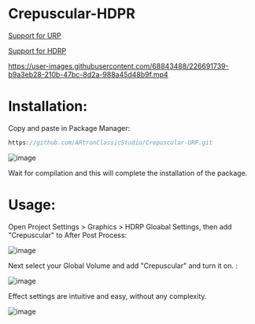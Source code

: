 # Crepuscular-HDPR

[Support for URP](https://github.com/ARtronClassicStudio/Crepuscular-URP)

[Support for HDRP](https://github.com/ARtronClassicStudio/Crepuscular-HDPR)


https://user-images.githubusercontent.com/68843488/226691739-b9a3eb28-210b-47bc-8d2a-988a45d48b9f.mp4



# Installation:
Copy and paste in Package Manager:

```C#
https://github.com/ARtronClassicStudio/Crepuscular-URP.git
```
![image](https://user-images.githubusercontent.com/68843488/226684938-018e2bd4-7abd-478c-b29f-c84c7bae7bb2.png)

Wait for compilation and this will complete the installation of the package.

# Usage:

Open Project Settings > Graphics > HDRP Gloabal Settings, then add "Crepuscular" to After Post Process:

![image](https://github.com/ARtronClassicStudio/Crepuscular-HDPR/assets/68843488/8425afff-a2c4-4983-9e5c-3dca7be28a84)

Next select your Global Volume and add "Crepuscular" and turn it on. :

![image](https://user-images.githubusercontent.com/68843488/226687065-f7d59da2-f03c-4fe8-955a-45de9157260d.png)

Effect settings are intuitive and easy, without any complexity.

![image](https://github.com/ARtronClassicStudio/Crepuscular-HDPR/assets/68843488/d8387cba-d77b-423d-bc14-2b85fe9917d2)
